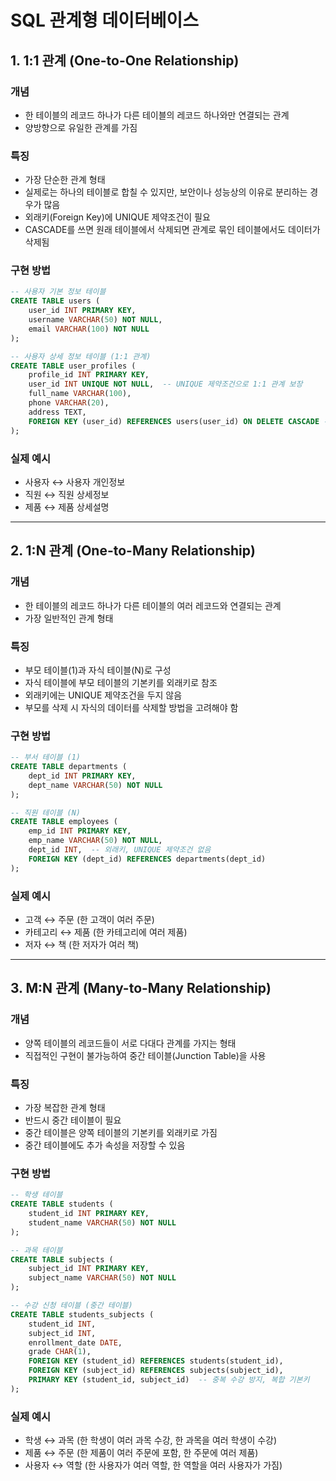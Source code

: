 # SQL 관계형 데이터베이스

## 1. 1:1 관계 (One-to-One Relationship)

### 개념
- 한 테이블의 레코드 하나가 다른 테이블의 레코드 하나와만 연결되는 관계
- 양방향으로 유일한 관계를 가짐

### 특징
- 가장 단순한 관계 형태
- 실제로는 하나의 테이블로 합칠 수 있지만, 보안이나 성능상의 이유로 분리하는 경우가 많음
- 외래키(Foreign Key)에 UNIQUE 제약조건이 필요
- CASCADE를 쓰면 원래 테이블에서 삭제되면 관계로 묶인 테이블에서도 데이터가 삭제됨

### 구현 방법
```sql
-- 사용자 기본 정보 테이블
CREATE TABLE users (
    user_id INT PRIMARY KEY,
    username VARCHAR(50) NOT NULL,
    email VARCHAR(100) NOT NULL
);

-- 사용자 상세 정보 테이블 (1:1 관계)
CREATE TABLE user_profiles (
    profile_id INT PRIMARY KEY,
    user_id INT UNIQUE NOT NULL,  -- UNIQUE 제약조건으로 1:1 관계 보장
    full_name VARCHAR(100),
    phone VARCHAR(20),
    address TEXT,
    FOREIGN KEY (user_id) REFERENCES users(user_id) ON DELETE CASCADE -- CASCADE 옵션으로 데이터의 일관성을 유지
);
```

### 실제 예시
- 사용자 ↔ 사용자 개인정보
- 직원 ↔ 직원 상세정보
- 제품 ↔ 제품 상세설명

---

## 2. 1:N 관계 (One-to-Many Relationship)

### 개념
- 한 테이블의 레코드 하나가 다른 테이블의 여러 레코드와 연결되는 관계
- 가장 일반적인 관계 형태

### 특징
- 부모 테이블(1)과 자식 테이블(N)로 구성
- 자식 테이블에 부모 테이블의 기본키를 외래키로 참조
- 외래키에는 UNIQUE 제약조건을 두지 않음
- 부모를 삭제 시 자식의 데이터를 삭제할 방법을 고려해야 함


### 구현 방법
```sql
-- 부서 테이블 (1)
CREATE TABLE departments (
    dept_id INT PRIMARY KEY,
    dept_name VARCHAR(50) NOT NULL
);

-- 직원 테이블 (N)
CREATE TABLE employees (
    emp_id INT PRIMARY KEY,
    emp_name VARCHAR(50) NOT NULL,
    dept_id INT,  -- 외래키, UNIQUE 제약조건 없음
    FOREIGN KEY (dept_id) REFERENCES departments(dept_id)
);
```

### 실제 예시
- 고객 ↔ 주문 (한 고객이 여러 주문)
- 카테고리 ↔ 제품 (한 카테고리에 여러 제품)
- 저자 ↔ 책 (한 저자가 여러 책)

---

## 3. M:N 관계 (Many-to-Many Relationship)

### 개념
- 양쪽 테이블의 레코드들이 서로 다대다 관계를 가지는 형태
- 직접적인 구현이 불가능하여 중간 테이블(Junction Table)을 사용

### 특징
- 가장 복잡한 관계 형태
- 반드시 중간 테이블이 필요
- 중간 테이블은 양쪽 테이블의 기본키를 외래키로 가짐
- 중간 테이블에도 추가 속성을 저장할 수 있음

### 구현 방법
```sql
-- 학생 테이블
CREATE TABLE students (
    student_id INT PRIMARY KEY,
    student_name VARCHAR(50) NOT NULL
);

-- 과목 테이블
CREATE TABLE subjects (
    subject_id INT PRIMARY KEY,
    subject_name VARCHAR(50) NOT NULL
);

-- 수강 신청 테이블 (중간 테이블)
CREATE TABLE students_subjects (
    student_id INT,
    subject_id INT,
    enrollment_date DATE,
    grade CHAR(1),
    FOREIGN KEY (student_id) REFERENCES students(student_id),
    FOREIGN KEY (subject_id) REFERENCES subjects(subject_id),
    PRIMARY KEY (student_id, subject_id)  -- 중복 수강 방지, 복합 기본키
);
```


### 실제 예시
- 학생 ↔ 과목 (한 학생이 여러 과목 수강, 한 과목을 여러 학생이 수강)
- 제품 ↔ 주문 (한 제품이 여러 주문에 포함, 한 주문에 여러 제품)
- 사용자 ↔ 역할 (한 사용자가 여러 역할, 한 역할을 여러 사용자가 가짐)
